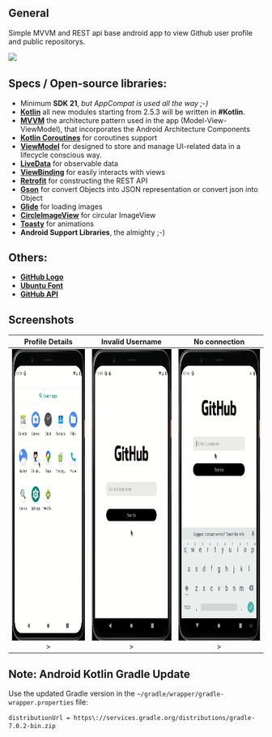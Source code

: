 ## General

Simple MVVM and REST api base android app to view Github user profile and public repositorys.

<a id="raw-url" href="apk/app-release.apk?raw=true"><img src="https://raw.githubusercontent.com/nasim0x1/nasim0x1/main/image/download.svg"  width="180" height=auto>
</a>

## Specs / Open-source libraries:

- Minimum **SDK 21**, _but AppCompat is used all the way ;-)_
- [**Kotlin**](https://github.com/JetBrains/kotlin) all new modules starting from 2.5.3 will be written in **#Kotlin**.
- [**MVVM**](https://developer.android.com/jetpack/guide) the architecture pattern used in the app (Model-View-ViewModel), that incorporates the Android Architecture Components
- [**Kotlin Coroutines**](https://github.com/Kotlin/kotlinx.coroutines) for coroutines support
- [**ViewModel**](https://developer.android.com/topic/libraries/architecture/viewmodel) for designed to store and manage UI-related data in a lifecycle conscious way.
- [**LiveData**](https://developer.android.com/topic/libraries/architecture/livedata) for observable data
- [**ViewBinding**](https://developer.android.com/topic/libraries/view-binding) for easily interacts with views
- [**Retrofit**](https://github.com/square/retrofit) for constructing the REST API
- [**Gson**](https://github.com/google/gson) for convert Objects into JSON representation or convert json into Object
- [**Glide**](https://github.com/bumptech/glide) for loading images
- [**CircleImageView**](https://github.com/hdodenhof/CircleImageView) for circular ImageView
- [**Toasty**](https://fonts.google.com/specimen/Ubuntu) for animations
- **Android Support Libraries**, the almighty ;-)

## Others:

- [**GitHub Logo**](https://github.com/logos)
- [**Ubuntu Font**](https://github.com/logos)
- [**GitHub API**](https://docs.github.com/en/rest/reference/users)

## Screenshots

|                     Profile Details                     |                           Invalid Username                            |                            No connection                            |
| :-----------------------------------------------------: | :-------------------------------------------------------------------: | :-----------------------------------------------------------------: |
| <img src="screenshots/full.gif" width=272 height=576> > | <img src="screenshots/username_not_found.gif" width=272 height=576> > | <img src="screenshots/connection_error.gif" width=272 height=576> > |

## Note: Android Kotlin Gradle Update

Use the updated Gradle version in the `~/gradle/wrapper/gradle-wrapper.properties` file:

```
distributionUrl = https\://services.gradle.org/distributions/gradle-7.0.2-bin.zip
```
